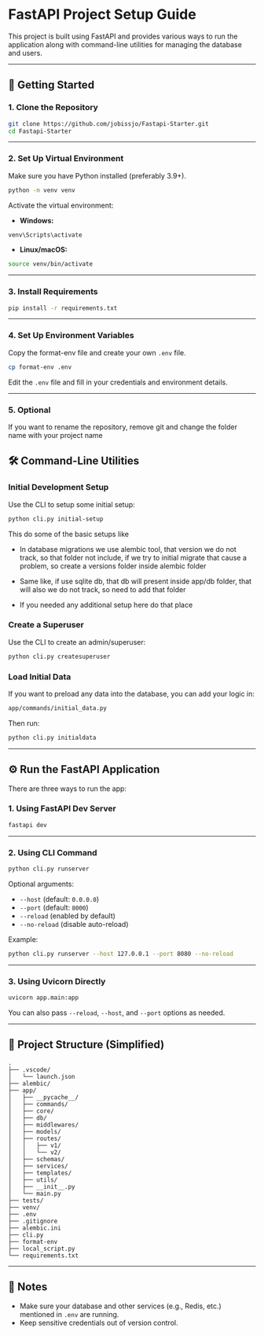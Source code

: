 # FastAPI Project Setup Guide

This project is built using FastAPI and provides various ways to run the application along with command-line utilities for managing the database and users.

---

## 🚀 Getting Started

### 1. Clone the Repository

```bash
git clone https://github.com/jobissjo/Fastapi-Starter.git
cd Fastapi-Starter
```

---

### 2. Set Up Virtual Environment

Make sure you have Python installed (preferably 3.9+).

```bash
python -m venv venv
```

Activate the virtual environment:

- **Windows:**

```bash
venv\Scripts\activate
```

- **Linux/macOS:**

```bash
source venv/bin/activate
```

---

### 3. Install Requirements

```bash
pip install -r requirements.txt
```

---

### 4. Set Up Environment Variables

Copy the format-env file and create your own `.env` file.

```bash
cp format-env .env
```

Edit the `.env` file and fill in your credentials and environment details.

---

### 5. Optional

If you want to rename the repository, remove git and change the folder name with your project name

## 🛠 Command-Line Utilities

### Initial Development Setup

Use the CLI to setup some initial setup:
```bash
python cli.py initial-setup
```

This do some of the basic setups like
- In database migrations we use alembic tool, that version we do not track, so that folder not include, if we try to initial migrate
that cause a problem, so create a versions folder inside alembic folder

- Same like, if use sqlite db, that db will present inside app/db folder, that will also we do not track, so need to add that folder

- If you needed any additional setup here do that place

### Create a Superuser

Use the CLI to create an admin/superuser:

```bash
python cli.py createsuperuser
```

### Load Initial Data

If you want to preload any data into the database, you can add your logic in:

```bash
app/commands/initial_data.py
```

Then run:

```bash
python cli.py initialdata
```

---

## ⚙️ Run the FastAPI Application

There are three ways to run the app:

### 1. Using FastAPI Dev Server

```bash
fastapi dev
```

---

### 2. Using CLI Command

```bash
python cli.py runserver
```

Optional arguments:
- `--host` (default: `0.0.0.0`)
- `--port` (default: `8000`)
- `--reload` (enabled by default)
- `--no-reload` (disable auto-reload)

Example:

```bash
python cli.py runserver --host 127.0.0.1 --port 8080 --no-reload
```

---

### 3. Using Uvicorn Directly

```bash
uvicorn app.main:app
```

You can also pass `--reload`, `--host`, and `--port` options as needed.

---

## 📁 Project Structure (Simplified)

```
.
├── .vscode/
│   └── launch.json
├── alembic/
├── app/
│   ├── __pycache__/
│   ├── commands/
│   ├── core/
│   ├── db/
│   ├── middlewares/
│   ├── models/
│   ├── routes/
│   │   ├── v1/
│   │   └── v2/
│   ├── schemas/
│   ├── services/
│   ├── templates/
│   ├── utils/
│   ├── __init__.py
│   └── main.py
├── tests/
├── venv/
├── .env
├── .gitignore
├── alembic.ini
├── cli.py
├── format-env
├── local_script.py
└── requirements.txt
```

---

## 📌 Notes

- Make sure your database and other services (e.g., Redis, etc.) mentioned in `.env` are running.
- Keep sensitive credentials out of version control.

